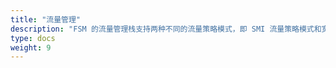 ```yaml
---
title: "流量管理"
description: "FSM 的流量管理栈支持两种不同的流量策略模式，即 SMI 流量策略模式和宽松流量策略模式。流量策略模式决定了 FSM 如何在服务网格中的 pod 之间路由应用程序流量。此外，入口和出口功能允许分别从外部访问集群和从集群访问外部。"
type: docs
weight: 9
---
```

